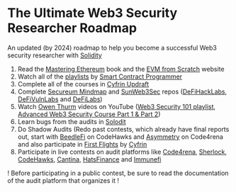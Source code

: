 # The Ultimate Web3 Security Researcher Roadmap
An updated (by 2024) roadmap to help you become a successful Web3 security researcher with [Solidity](https://docs.soliditylang.org/)

1. Read the [Mastering Ethereum](https://github.com/ethereumbook/ethereumbook) book and the [EVM from Scratch](https://evm-from-scratch.xyz/) website
2. Watch all of the [playlists](https://www.youtube.com/@smartcontractprogrammer/playlists) by [Smart Contract Programmer](https://www.youtube.com/@smartcontractprogrammer)
3. Complete all of the courses in [Cyfrin Updraft](https://updraft.cyfrin.io)
4. Complete [Secureum Mindmap](https://github.com/x676f64/secureum-mind_map) and [SunWeb3Sec](https://github.com/SunWeb3Sec) repos ([DeFiHackLabs](https://github.com/SunWeb3Sec/DeFiHackLabs), [DeFiVulnLabs](https://github.com/SunWeb3Sec/DeFiVulnLabs) and [DeFiLabs](https://github.com/SunWeb3Sec/DeFiLabs))
5. Watch [Owen Thurm](https://www.youtube.com/@0xOwenThurm) videos on YouTube ([Web3 Security 101 playlist](https://www.youtube.com/watch?v=oIoozgIl4pw&list=PLTJasqY2MI_8XWRY3Ovw39DEkunIyPJUt), [Advanced Web3 Security Course Part 1 & Part 2](https://youtube.com/playlist?list=PLWdUkQu4ts19wkfWmoT7NkB2l3M03P1r3&si=NX1Divi1Jukhnmjg))
6. Learn bugs from the audits in [Solodit](https://solodit.xyz/)
7. Do Shadow Audits (Redo past contests, which already have final reports out, start with [BeedleFi](https://www.codehawks.com/contests/clkbo1fa20009jr08nyyf9wbx) on CodeHawks and [Asymmetry](https://github.com/code-423n4/2023-03-asymmetry) on Code4rena and also participate in [First Flights](https://www.codehawks.com/first-flights) by [Cyfrin](https://www.cyfrin.io)
8. Participate in live contests on audit platforms like [Code4rena](https://www.code4rena.com), [Sherlock](https://audits.sherlock.xyz/), [CodeHawks](https://www.codehawks.com), [Cantina](https://www.cantina.xyz), [HatsFinance](https://app.hats.finance) and [Immunefi](https://immunefi.com/bug-bounty/)

! Before participating in a public contest, be sure to read the documentation of the audit platform that organizes it !
